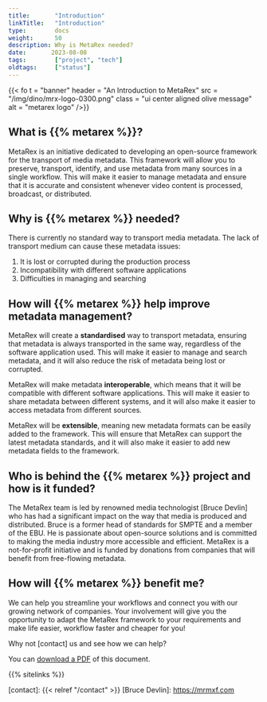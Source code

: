 ```yaml
---
title:       "Introduction"
linkTitle:   "Introduction"
type:        docs
weight:      50
description: Why is MetaRex needed?
date:       2023-08-08
tags:        ["project", "tech"]
oldtags:     ["status"]
---
```

{{< fo t = "banner"
    header = "An Introduction to MetaRex"
    src = "/img/dino/mrx-logo-0300.png" 
    class = "ui center aligned olive message"
    alt = "metarex logo"
/>}}

## What is {{% metarex %}}?

MetaRex is an initiative dedicated to developing an open-source framework for the transport of media metadata. This framework will allow you to preserve, transport, identify, and use metadata from many sources in a single workflow.
This will make it easier to manage metadata and ensure that it is accurate and consistent whenever video content is processed, broadcast, or distributed.

## Why is {{% metarex %}} needed?

There is currently no standard way to transport media metadata. The lack of transport medium can cause these metadata issues:

1. It is lost or corrupted during the production process
2. Incompatibility with different software applications
3. Difficulties in managing and searching

## How will {{% metarex %}} help improve metadata management?

MetaRex will create a **standardised** way to transport metadata, ensuring that metadata is always transported in the same way, regardless of the software application used. This will make it easier to manage and search metadata, and it will also reduce the risk of metadata being lost or corrupted.

MetaRex will make metadata **interoperable**, which means that it will be compatible with different software applications. This will make it easier to share metadata between different systems, and it will also make it easier to access metadata from different sources.

MetaRex will be **extensible**, meaning new metadata formats can be easily added to the framework. This will ensure that MetaRex can support the latest metadata standards, and it will also make it easier to add new metadata fields to the framework.

## Who is behind the {{% metarex %}} project and how is it funded?

The MetaRex team is led by renowned media technologist [Bruce Devlin] who has had a significant impact on the way that media is produced and distributed.  Bruce is a former head of standards for SMPTE and a member of the EBU. He is passionate about open-source solutions and is committed to making the media industry more accessible and efficient. MetaRex is a not-for-profit initiative and is funded by donations from companies that will benefit from free-flowing metadata.

## How will {{% metarex %}} benefit me?

We can help you streamline your workflows and connect you with our growing network of companies.  Your involvement will give you the opportunity to adapt the MetaRex framework to your requirements and make life easier, workflow faster and cheaper for you!

Why not [contact] us and see how we can help?

You can [download a PDF](/downloads/introduction-to-metarex.pdf) of this document. 

{{% sitelinks %}}

[contact]: {{< relref "/contact" >}}
[Bruce Devlin]:  https://mrmxf.com